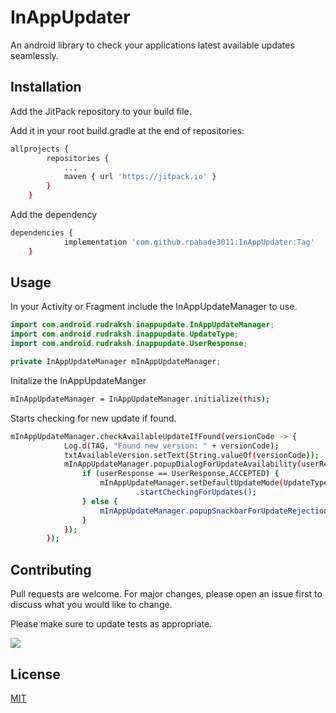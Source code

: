 # InAppUpdater

An android library to check your applications latest available updates seamlessly.

## Installation

Add the JitPack repository to your build file.

Add it in your root build.gradle at the end of repositories:

```bash
allprojects {
		repositories {
			...
			maven { url 'https://jitpack.io' }
		}
	}
```
Add the dependency

```bash
dependencies {
	        implementation 'com.github.rpahade3011:InAppUpdater:Tag'
	}
```

## Usage
In your Activity or Fragment include the InAppUpdateManager to use.


```java
import com.android.rudraksh.inappupdate.InAppUpdateManager;
import com.android.rudraksh.inappupdate.UpdateType;
import com.android.rudraksh.inappupdate.UserResponse;

private InAppUpdateManager mInAppUpdateManager;
```

Initalize the InAppUpdateManger

```bash
mInAppUpdateManager = InAppUpdateManager.initialize(this);
```

Starts checking for new update if found.

```bash
mInAppUpdateManager.checkAvailableUpdateIfFound(versionCode -> {
            Log.d(TAG, "Found new version: " + versionCode);
            txtAvailableVersion.setText(String.valueOf(versionCode));
            mInAppUpdateManager.popupDialogForUpdateAvailability(userResponse -> {
                if (userResponse == UserResponse.ACCEPTED) {
                    mInAppUpdateManager.setDefaultUpdateMode(UpdateType.APP_UPDATE_TYPE_FLEXIBLE)
                            .startCheckingForUpdates();
                } else {
                    mInAppUpdateManager.popupSnackbarForUpdateRejection();
                }
            });
        });
```
## Contributing
Pull requests are welcome. For major changes, please open an issue first to discuss what you would like to change.

Please make sure to update tests as appropriate.

[![](https://jitpack.io/v/rpahade3011/InAppUpdater.svg)](https://jitpack.io/#rpahade3011/InAppUpdater)

## License
[MIT](https://choosealicense.com/licenses/gnu/)
